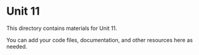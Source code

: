 # Unit 11

This directory contains materials for Unit 11.

You can add your code files, documentation, and other resources here as needed.
